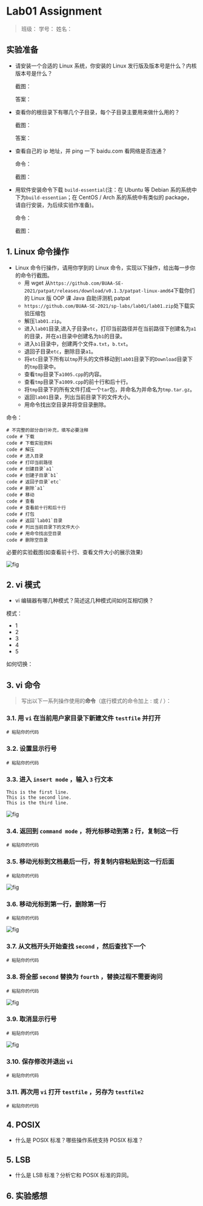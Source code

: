 # Lab01 Assignment

> 班级：
> 学号：
> 姓名：

## 实验准备

- 请安装一个合适的 Linux 系统，你安装的 Linux 发行版及版本号是什么？内核版本号是什么？

  截图：

  答案：

- 查看你的根目录下有哪几个子目录，每个子目录主要用来做什么用的？

  截图：

  答案：

- 查看自己的 ip 地址，并 ping 一下 baidu.com 看网络是否连通？

  命令：

  截图：

- 用软件安装命令下载 `build-essential`(注：在 Ubuntu 等 Debian 系的系统中下为`build-essentian`；在 CentOS / Arch 系的系统中有类似的 package，请自行安装，为后续实验作准备)。

  命令：

  截图：

## 1. Linux 命令操作

- Linux 命令行操作，请用你学到的 Linux 命令，实现以下操作，给出每一步你的命令行截图。
  - 用 wget 从`https://github.com/BUAA-SE-2021/patpat/releases/download/v0.1.3/patpat-linux-amd64`下载你们的 Linux 版 OOP 课 Java 自助评测机 patpat
  - `https://github.com/BUAA-SE-2021/sp-labs/lab01/lab01.zip`处下载实验压缩包
  - 解压`lab01.zip`。
  - 进入`lab01`目录,进入子目录`etc`，打印当前路径并在当前路径下创建名为`a1`的目录，并在`a1`目录中创建名为`b1`的目录。
  - 进入`b1`目录中，创建两个文件`a.txt`，`b.txt`。
  - 退回子目录`etc`，删除目录`a1`。
  - 将`etc`目录下所有以`tmp`开头的文件移动到`lab01`目录下的`Download`目录下的`tmp`目录中。
  - 查看`tmp`目录下`a1005.cpp`的内容。
  - 查看`tmp`目录下`a1009.cpp`的前十行和后十行。
  - 将`tmp`目录下的所有文件打成一个`tar`包，并命名为并命名为`tmp.tar.gz`。
  - 返回`lab01`目录，列出当前目录下的文件大小。
  - 用命令找出空目录并将空目录删除。

命令：

```shell
# 不完整的部分自行补充，填写必要注释
code # 下载
code # 下载实验资料
code # 解压
code # 进入目录
code # 打印当前路径
code # 创建目录`a1`
code # 创建子目录`b1`
code # 返回子目录`etc`
code # 删除`a1`
code # 移动
code # 查看
code # 查看前十行和后十行
code # 打包
code # 返回`lab01`目录
code # 列出当前目录下的文件大小
code # 用命令找出空目录
code # 删除空目录
```

必要的实验截图(如查看前十行、查看文件大小的展示效果)

![fig](img/xxx.jpg)

## 2. vi 模式

- vi 编辑器有哪几种模式？简述这几种模式间如何互相切换？

模式：

- 1
- 2
- 3
- 4
- 5

如何切换：

## 3. vi 命令

> 写出以下⼀系列操作使⽤的**命令**（底⾏模式的命令加上 : 或 / ）：

### 3.1. ⽤ `vi` 在当前⽤户家⽬录下新建⽂件 `testfile` 并打开

```shell
# 粘贴你的代码
```

### 3.2. 设置显示⾏号

```shell
# 粘贴你的代码
```

### 3.3. 进⼊ `insert mode` ，输⼊ `3` ⾏⽂本

```plain
This is the first line.
This is the second line.
This is the third line.
```

![fig](img/xxx.jpg)

### 3.4. 返回到 `command mode` ，将光标移动到第 `2` ⾏，复制这⼀⾏

```shell
# 粘贴你的代码
```

### 3.5. 移动光标到⽂档最后⼀⾏，将复制内容粘贴到这⼀⾏后⾯

```shell
# 粘贴你的代码
```

![fig](img/xxx.jpg)

### 3.6. 移动光标到第⼀⾏，删除第⼀⾏

```shell
# 粘贴你的代码
```

![fig](img/xxx.jpg)

### 3.7. 从⽂档开头开始查找 `second` ，然后查找下⼀个

```shell
# 粘贴你的代码
```

### 3.8. 将全部 `second` 替换为 `fourth` ，替换过程不需要询问

```shell
# 粘贴你的代码
```

![fig](img/xxx.jpg)

### 3.9. 取消显示⾏号

```shell
# 粘贴你的代码
```

![fig](img/xxx.jpg)

### 3.10. 保存修改并退出 `vi`

```shell
# 粘贴你的代码
```

### 3.11. 再次⽤ `vi` 打开 `testfile` ，另存为 `testfile2`

```shell
# 粘贴你的代码
```

## 4. POSIX

- 什么是 POSIX 标准？哪些操作系统支持 POSIX 标准？

## 5. LSB

- 什么是 LSB 标准？分析它和 POSIX 标准的异同。

## 6. 实验感想
